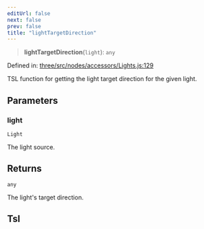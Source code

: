 ```yaml
---
editUrl: false
next: false
prev: false
title: "lightTargetDirection"
---
```


> **lightTargetDirection**(`light`): `any`

Defined in: [three/src/nodes/accessors/Lights.js:129](https://github.com/DefinitelyMaybe/three-i18n/blob/fa57b79433d1c349ffb23a78727299c8d4190136/three/src/nodes/accessors/Lights.js#L129)

TSL function for getting the light target direction for the given light.

## Parameters

### light

`Light`

The light source.

## Returns

`any`

The light's target direction.

## Tsl
